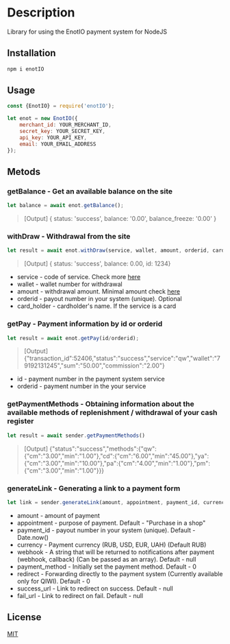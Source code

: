 # Description

Library for using the EnotIO payment system for NodeJS

## Installation

```bash
npm i enotIO
```

## Usage

```javascript
const {EnotIO} = require('enotIO');

let enot = new EnotIO({
    merchant_id: YOUR_MERCHANT_ID,
    secret_key: YOUR_SECRET_KEY,
    api_key: YOUR_API_KEY,
    email: YOUR_EMAIL_ADDRESS
});
```

## Metods

### getBalance - Get an available balance on the site
```javascript
let balance = await enot.getBalance();
```
> [Output] { status: 'success', balance: '0.00', balance_freeze: '0.00' }

### withDraw - Withdrawal from the site
```javascript
let result = await enot.withDraw(service, wallet, amount, orderid, card_holder);
```
> [Output] { status: 'success', balance: 0.00, id: 1234}

- service - code of service. Check more [here](https://enot.io/en/knowledge/payment-methods-codes)
- wallet - wallet number for withdrawal
- amount - withdrawal amount. Minimal amount check [here](https://enot.io/en/knowledge/payoff#payoff_service)
- orderid - payout number in your system (unique). Optional
- card_holder - сardholder's name. If the service is a card

### getPay - Payment information by id or orderid
```javascript
let result = await enot.getPay(id/orderid);
```
> [Output] {"transaction_id":52406,"status":"success","service":"qw","wallet":"79192131245","sum":"50.00","commission":"2.00"}
- id - payment number in the payment system service
- orderid - payment number in the your service
### getPaymentMethods - Obtaining information about the available methods of replenishment / withdrawal of your cash register
```javascript
let result = await sender.getPaymentMethods()
```
>[Output] {"status":"success","methods":{"qw":{"cm":"3.00","min":"1.00"},"cd":{"cm":"6.00","min":"45.00"},"ya":{"cm":"3.00","min":"10.00"},"pa":{"cm":"4.00","min":"1.00"},"pm":{"cm":"3.00","min":"1.00"}}}

### generateLink - Generating a link to a payment form
```javascript
let link = sender.generateLink(amount, appointment, payment_id, currency,  webhook, payment_method, redirect, success_url, fail_url);
```
- amount - amount of payment
- appointment - purpose of payment. Default - "Purchase in a shop"
- payment_id - payout number in your system (unique). Default - Date.now()
- currency - Payment currency (RUB, USD, EUR, UAH) (Default RUB)
- webhook - A string that will be returned to notifications after payment (webhook, callback) (Can be passed as an array). Default - null
- payment_method - Initially set the payment method. Default - 0
- redirect - Forwarding directly to the payment system (Currently available only for QIWI). Default - 0
- success_url - Link to redirect on success. Default - null
- fail_url - Link to redirect on fail. Default - null

## License
[MIT](https://choosealicense.com/licenses/mit/)
